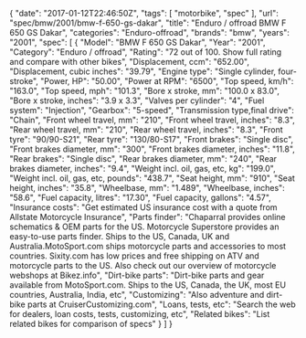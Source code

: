 {
    "date": "2017-01-12T22:46:50Z",
    "tags": [
        "motorbike",
        "spec"
    ],
    "url": "spec\/bmw\/2001\/bmw-f-650-gs-dakar",
    "title": "Enduro \/ offroad BMW F 650 GS Dakar",
    "categories": "Enduro-offroad",
    "brands": "bmw",
    "years": "2001",
    "spec": [
        {
            "Model": "BMW F 650 GS Dakar",
            "Year": "2001",
            "Category": "Enduro \/ offroad",
            "Rating": "72 out of 100. Show full rating and compare with other bikes",
            "Displacement, ccm": "652.00",
            "Displacement, cubic inches": "39.79",
            "Engine type": "Single cylinder, four-stroke",
            "Power, HP": "50.00",
            "Power at RPM": "6500",
            "Top speed, km\/h": "163.0",
            "Top speed, mph": "101.3",
            "Bore x stroke, mm": "100.0 x 83.0",
            "Bore x stroke, inches": "3.9 x 3.3",
            "Valves per cylinder": "4",
            "Fuel system": "Injection",
            "Gearbox": "5-speed",
            "Transmission type,final drive": "Chain",
            "Front wheel travel, mm": "210",
            "Front wheel travel, inches": "8.3",
            "Rear wheel travel, mm": "210",
            "Rear wheel travel, inches": "8.3",
            "Front tyre": "90\/90-S21",
            "Rear tyre": "130\/80-S17",
            "Front brakes": "Single disc",
            "Front brakes diameter, mm": "300",
            "Front brakes diameter, inches": "11.8",
            "Rear brakes": "Single disc",
            "Rear brakes diameter, mm": "240",
            "Rear brakes diameter, inches": "9.4",
            "Weight incl. oil, gas, etc, kg": "199.0",
            "Weight incl. oil, gas, etc, pounds": "438.7",
            "Seat height, mm": "910",
            "Seat height, inches": "35.8",
            "Wheelbase, mm": "1.489",
            "Wheelbase, inches": "58.6",
            "Fuel capacity, litres": "17.30",
            "Fuel capacity, gallons": "4.57",
            "Insurance costs": "Get estimated US insurance cost with a quote from Allstate Motorcycle Insurance",
            "Parts finder": "Chaparral provides online schematics & OEM parts for the US.   Motorcycle Superstore provides an easy-to-use parts finder. Ships to the US, Canada, UK and Australia.MotoSport.com ships motorcycle parts and accessories to most countries.    Sixity.com has low prices and free shipping on ATV and motorcycle parts to the US. Also check out our overview of motorcycle webshops at Bikez.info",
            "Dirt-bike parts": "Dirt-bike parts and gear available from MotoSport.com. Ships to the US, Canada, the UK, most EU countries, Australia, India, etc",
            "Customizing": "Also adventure and dirt-bike parts at CruiserCustomizing.com",
            "Loans, tests, etc": "Search the web for dealers, loan costs, tests, customizing, etc",
            "Related bikes": "List related bikes for comparison of specs"
        }
    ]
}